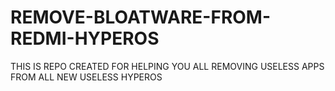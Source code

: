 # REMOVE-BLOATWARE-FROM-REDMI-HYPEROS
THIS IS REPO CREATED FOR HELPING YOU ALL REMOVING USELESS APPS FROM ALL NEW USELESS HYPEROS
